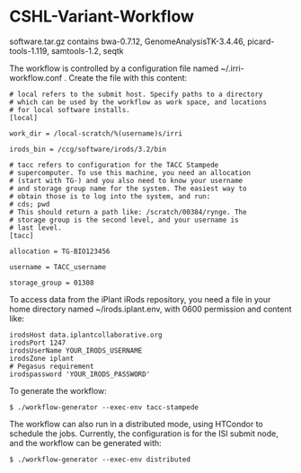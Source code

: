 CSHL-Variant-Workflow
=============
software.tar.gz contains
            bwa-0.7.12,
            GenomeAnalysisTK-3.4.46,
            picard-tools-1.119,
            samtools-1.2,
            seqtk

The workflow is controlled by a configuration file named
~/.irri-workflow.conf . Create the file with this content:

```
# local refers to the submit host. Specify paths to a directory
# which can be used by the workflow as work space, and locations
# for local software installs.
[local]

work_dir = /local-scratch/%(username)s/irri

irods_bin = /ccg/software/irods/3.2/bin

# tacc refers to configuration for the TACC Stampede 
# supercomputer. To use this machine, you need an allocation
# (start with TG-) and you also need to know your username
# and storage group name for the system. The easiest way to 
# obtain those is to log into the system, and run:
# cds; pwd
# This should return a path like: /scratch/00384/rynge. The
# storage group is the second level, and your username is 
# last level.
[tacc]

allocation = TG-BIO123456

username = TACC_username

storage_group = 01308

```


To access data from the iPlant iRods repository, you need a file in your
home directory named ~/irods.iplant.env, with 0600 permission and
content like:

```
irodsHost data.iplantcollaborative.org
irodsPort 1247
irodsUserName YOUR_IRODS_USERNAME
irodsZone iplant
# Pegasus requirement
irodspassword 'YOUR_IRODS_PASSWORD'
```

To generate the workflow:

```
$ ./workflow-generator --exec-env tacc-stampede
```

The workflow can also run in a distributed mode, using HTCondor to schedule
the jobs. Currently, the configuration is for the ISI submit node, and the
workflow can be generated with:

```
$ ./workflow-generator --exec-env distributed
```

